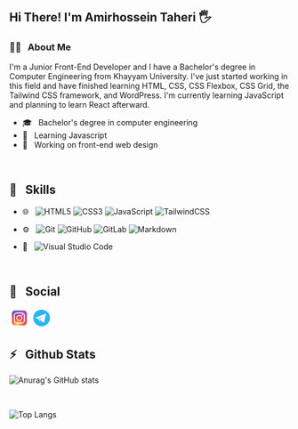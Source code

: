 <h2>Hi There! I'm Amirhossein Taheri 🖐</h2>


<h3>👨‍💻 &nbsp; About Me</h3>


I'm a Junior Front-End Developer and I have a Bachelor's degree in Computer Engineering from Khayyam University. I've just started working in this field and have finished learning HTML, CSS, CSS Flexbox, CSS Grid, the Tailwind CSS framework, and WordPress. I'm currently learning JavaScript and planning to learn React afterward.


- 🎓 &nbsp; Bachelor's degree in computer engineering
- 🌱 &nbsp; Learning Javascript
- 🧠 &nbsp; Working on front-end web design

<br/>

<h2>🔧 &nbsp; Skills</h2>

- 🌐 &nbsp;
  ![HTML5](https://img.shields.io/badge/html5-%23E34F26.svg?style=for-the-badge&logo=html5&logoColor=white)
  ![CSS3](https://img.shields.io/badge/css3-%231572B6.svg?style=for-the-badge&logo=css3&logoColor=white)
  ![JavaScript](https://img.shields.io/badge/javascript-%23323330.svg?style=for-the-badge&logo=javascript&logoColor=%23F7DF1E)
  ![TailwindCSS](https://img.shields.io/badge/tailwindcss-%2338B2AC.svg?style=for-the-badge&logo=tailwind-css&logoColor=black)
  
  
- ⚙️ &nbsp;
  ![Git](https://img.shields.io/badge/git-%23F05033.svg?style=for-the-badge&logo=git&logoColor=white)
  ![GitHub](https://img.shields.io/badge/github-%23121011.svg?style=for-the-badge&logo=github&logoColor=white)
  ![GitLab](https://img.shields.io/badge/gitlab-%23181717.svg?style=for-the-badge&logo=gitlab&logoColor=white)
  ![Markdown](https://img.shields.io/badge/markdown-%23000000.svg?style=for-the-badge&logo=markdown&logoColor=white)

- 🔧 &nbsp;
  ![Visual Studio Code](https://img.shields.io/badge/Visual%20Studio%20Code-0078d7.svg?style=for-the-badge&logo=visual-studio-code&logoColor=white)


  <br/>
 

<h2>🔔 &nbsp; Social</h2>

<p align="left">
    <a href="https://instagram.com/amir_th110" target="_blank" rel="noreferrer"><img src="https://github.com/Amir-Taheri80/Amir-Taheri80/blob/main/icons8-instagram-48.png?raw=true" width="36" height="36" /></a> 
    <a href="" target="_blank" rel="noreferrer"><img src="https://github.com/Amir-Taheri80/Amir-Taheri80/blob/main/icons8-telegram-48.png?raw=true" width="36" height="36" /></a>
</p>

<h2>⚡️ &nbsp; Github Stats</h2>



![Anurag's GitHub stats](https://github-readme-stats.vercel.app/api?username=Amir-Taheri80&show_icons=true&theme=radical)

<br/>

![Top Langs](https://github-readme-stats.vercel.app/api/top-langs/?username=Amir-Taheri80&hide_progress=true)
